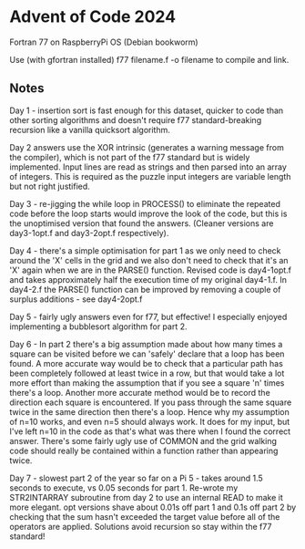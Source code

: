 # Advent of Code 2024

Fortran 77 on RaspberryPi OS (Debian bookworm)

Use (with gfortran installed) f77 filename.f -o filename to compile and link.

## Notes

Day 1 - insertion sort is fast enough for this dataset, quicker to code than other sorting algorithms and doesn't require f77 standard-breaking recursion like a vanilla quicksort algorithm.

Day 2 answers use the XOR intrinsic (generates a warning message from the compiler), which is not part of the f77 standard but is widely implemented. Input lines are read as strings and then parsed into an array of integers. This is required as the puzzle input integers are variable length but not right justified.

Day 3 - re-jigging the while loop in PROCESS() to eliminate the repeated code before the loop starts would improve the look of the code, but this is the unoptimised version that found the answers. (Cleaner versions are day3-1opt.f and day3-2opt.f respectively).

Day 4 - there's a simple optimisation for part 1 as we only need to check around the 'X' cells in the grid and we also don't need to check that it's an 'X' again when we are in the PARSE() function. Revised code is day4-1opt.f and takes approximately half the execution time of my original day4-1.f. In day4-2.f the PARSE() function can be improved by removing a couple of surplus additions - see day4-2opt.f

Day 5 - fairly ugly answers even for f77, but effective! I especially enjoyed implementing a bubblesort algorithm for part 2.

Day 6 - In part 2 there's a big assumption made about how many times a square can be visited before we can 'safely' declare that a loop has been found. A more accurate way would be to check that a particular path has been completely followed at least twice in a row, but that would take a lot more effort than making the assumption that if you see a square 'n' times there's a loop. Another more accurate method would be to record the direction each square is encountered. If you pass through the same square twice in the same direction then there's a loop. Hence why my assumption of n=10 works, and even n=5 should always work. It does for my input, but I've left n=10 in the code as that's what was there when I found the correct answer. There's some fairly ugly use of COMMON and the grid walking code should really be contained within a function rather than appearing twice. 

Day 7 - slowest part 2 of the year so far on a Pi 5 - takes around 1.5 seconds to execute, vs 0.05 seconds for part 1. Re-wrote my STR2INTARRAY subroutine from day 2 to use an internal READ to make it more elegant. opt versions shave about 0.01s off part 1 and 0.1s off part 2 by checking that the sum hasn't exceeded the target value before all of the operators are applied. Solutions avoid recursion so stay within the f77 standard!
